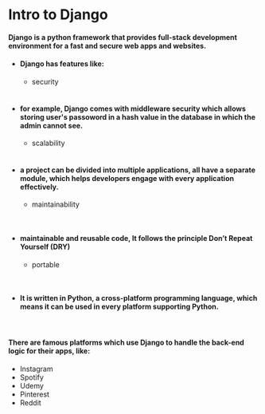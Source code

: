 # __Intro to Django__

#### Django is a python framework that provides full-stack development environment for a fast and secure web apps and websites.

- #### Django has features like:
    - security

    <br>

- #### for example, Django comes with middleware security which allows storing user's passoword in a hash value in the database in which the admin cannot see.
    - scalability

    <br>

- #### a project can be divided into multiple applications, all have a separate module, which helps developers engage with every application effectively.
    - maintainability

<br>

- #### maintainable and reusable code, It follows the principle Don’t Repeat Yourself (DRY)
    - portable

<br>

- #### It is written in Python, a cross-platform programming language, which means it can be used in every platform supporting Python.

<br>

#### There are famous platforms which use Django to handle the back-end logic for their apps, like:
- Instagram
- Spotify
- Udemy
- Pinterest
- Reddit